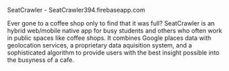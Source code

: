 SeatCrawler - SeatCrawler394.firebaseapp.com

Ever gone to a coffee shop only to find that it was full? 
SeatCrawler is an hybrid web/mobile native app for busy students and others who often work in public spaces like coffee shops.
It combines Google places data with geolocation services, a proprietary data aquisition system, and a sophisticated algorithm to provide users with the best insight possible into the busyness of a cafe.

